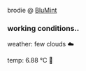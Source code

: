 brodie @ [BluMint](https://www.linkedin.com/company/blumint-io/)

<!--weather_start-->
### working conditions..

weather: few clouds ☁️

temp: 6.88 °C 🧥

<!--weather_end-->
